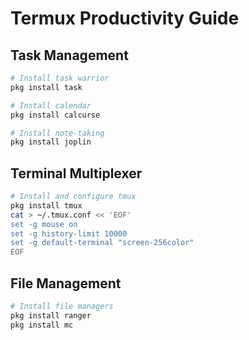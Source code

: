 # Termux Productivity Guide

## Task Management
```sh
# Install task warrior
pkg install task

# Install calendar
pkg install calcurse

# Install note-taking
pkg install joplin
```

## Terminal Multiplexer
```sh
# Install and configure tmux
pkg install tmux
cat > ~/.tmux.conf << 'EOF'
set -g mouse on
set -g history-limit 10000
set -g default-terminal "screen-256color"
EOF
```

## File Management
```sh
# Install file managers
pkg install ranger
pkg install mc
```
